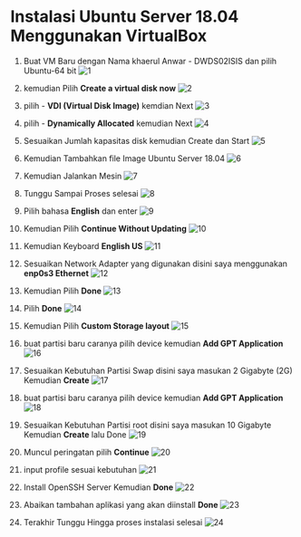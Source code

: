 # Instalasi Ubuntu Server 18.04 Menggunakan VirtualBox

1. Buat VM Baru dengan Nama khaerul Anwar - DWDS02ISIS dan pilih Ubuntu-64 bit
![1](../assets/Capture.PNG)

1. kemudian Pilih **Create a virtual disk now**
![2](../assets/Capture2.png)

1. pilih - **VDI (Virtual Disk Image)** kemdian Next
![3](../assets/Capture3.png)

1. pilih - **Dynamically Allocated** kemudian Next
![4](../assets/Capture4.png)

1. Sesuaikan Jumlah kapasitas disk kemudian Create dan Start
![5](../assets/Capture5.png)

1. Kemudian Tambahkan file Image Ubuntu Server 18.04
![6](../assets/Capture6.png)

1. Kemudian Jalankan Mesin
![7](../assets/Capture7.png)

1. Tunggu Sampai Proses selesai
![8](../assets/Capture8.png)

1. Pilih bahasa **English** dan enter
![9](../assets/Capture9.png)

1. Kemudian Pilih **Continue Without Updating**
![10](../assets/Capture10.png)

1. Kemudian Keyboard **English US**
![11](../assets/Capture11.png)

1. Sesuaikan Network Adapter yang digunakan disini saya menggunakan **enp0s3 Ethernet**
![12](../assets/Capture12.png)

1. Kemudian Pilih **Done**
![13](../assets/Capture13.png)

1.  Pilih **Done**
![14](../assets/Capture14.png)

1. Kemudian Pilih **Custom Storage layout**
![15](../assets/Capture15.png)

1. buat partisi baru caranya pilih device kemudian **Add GPT Application**
![16](../assets/Capture16.png)

1. Sesuaikan Kebutuhan Partisi Swap disini saya masukan 2 Gigabyte (2G) Kemudian **Create**
![17](../assets/Capture17.png)

1. buat partisi baru caranya pilih device kemudian **Add GPT Application**
![18](../assets/Capture18.png)

1. Sesuaikan Kebutuhan Partisi root disini saya masukan 10 Gigabyte Kemudian **Create** lalu Done
![19](../assets/Capture19.png)

1. Muncul peringatan pilih **Continue**
![20](../assets/Capture20.png)

1. input profile sesuai kebutuhan
![21](../assets/Capture21.png)

1. Install OpenSSH Server Kemudian **Done**
![22](../assets/Capture22.png)

1. Abaikan tambahan aplikasi yang akan diinstall **Done**
![23](../assets/Capture23.png)

1. Terakhir Tunggu Hingga proses instalasi selesai
![24](../assets/Capture24.png)
